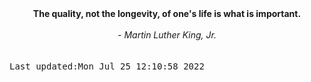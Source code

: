 
<div align="center"><b><span>The quality, not the longevity, of one's life is what is important.</span></b><br><br><i> - Martin Luther King, Jr.</i></div>
<br><br><kbd>Last updated:Mon Jul 25 12:10:58 2022</kbd>